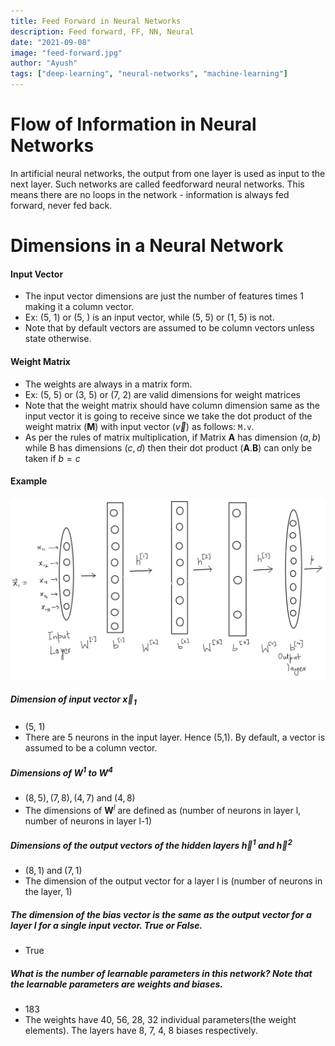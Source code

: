 ```yaml
---
title: Feed Forward in Neural Networks
description: Feed forward, FF, NN, Neural
date: "2021-09-08"
image: "feed-forward.jpg"
author: "Ayush"
tags: ["deep-learning", "neural-networks", "machine-learning"]
---
```


# Flow of Information in Neural Networks
In artificial neural networks, the output from one layer is used as input to the next layer. Such networks are called feedforward neural networks. This means there are no loops in the network - information is always fed forward, never fed back.

# Dimensions in a Neural Network
#### Input Vector
- The input vector dimensions are just the number of features times 1 making it a column vector.
- Ex: (5, 1) or (5, ) is an input vector, while (5, 5) or (1, 5) is not.
- Note that by default vectors are assumed to be column vectors unless state otherwise.

#### Weight Matrix
- The weights are always in a matrix form.
- Ex: (5, 5) or (3, 5) or (7, 2) are valid dimensions for weight matrices
- Note that the weight matrix should have column dimension same as the input vector it is going to receive since we take the dot product of the weight matrix ($\mathbf M$) with input vector ($\vec v$) as follows: `M.v`. 
- As per the rules of matrix multiplication, if Matrix $\mathbf A$ has dimension $(a, b)$ while B has dimensions $(c, d)$ then their dot product $(\mathbf A . \mathbf B)$ can only be taken if $b = c$

#### Example
![CalcDimensionsExample](example_calc_dimensions.png)

##### Dimension of input vector $\vec x_1$
- (5, 1)
- There are 5 neurons in the input layer. Hence (5,1). By default, a vector is assumed to be a column vector.

##### Dimensions of $\mathbf W^1\; \text{to}\; \mathbf W^4$
- $(8, 5), (7, 8), (4,7)\; \text{and}\; (4,8)$
- The dimensions of $\mathbf W^l$ are defined as (number of neurons in layer l, number of neurons in layer l-1)

##### Dimensions of the output vectors of the hidden layers $\vec h^1$ and $\vec h^2$
- $(8,1)\;\text{and}\;(7,1)$
- The dimension of the output vector for a layer l is (number of neurons in the layer, 1)

##### The dimension of the bias vector is the same as the output vector for a layer l for a single input vector. True or False.
- True

##### What is the number of learnable parameters in this network? Note that the learnable parameters are weights and biases.
- 183
- The weights have 40, 56, 28, 32 individual parameters(the weight elements). The layers have 8, 7, 4, 8 biases respectively.

